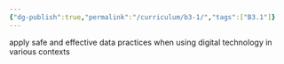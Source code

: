 ```yaml
---
{"dg-publish":true,"permalink":"/curriculum/b3-1/","tags":["B3.1"]}
---
```


apply safe and effective data practices when using digital technology in various contexts